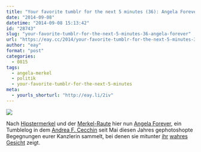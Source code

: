 ```yaml
---
title: "Your favorite tumblr for the next 5 minutes (36): Angela Forever"
date: "2014-09-08"
datetime: "2014-09-08 15:13:42"
id: "28743"
slug: "your-favorite-tumblr-for-the-next-5-minutes-36-angela-forever"
url: "https://eay.cc/2014/your-favorite-tumblr-for-the-next-5-minutes-36-angela-forever/"
author: "eay"
format: "post"
categories:
  - 0815
tags:
  - angela-merkel
  - politik
  - your-favorite-tumblr-for-the-next-5-minutes
meta:
  - yourls_shorturl: "http://eay.li/2iv"
---
```


![](https://eay.cc/uploads/2014/angelaforever.jpg)

Nach [Hipstermerkel](//eay.cc/2013/your-favorite-tumblr-for-the-next-5-minutes-21-hipstermerkel/) und der [Merkel-Raute](//eay.cc/2013/your-favorite-tumblr-for-the-next-5-minutes-18-merkel-raute/) hier nun [Angela Forever](http://angelamerkelforever.tumblr.com/), ein Tumblelog in dem [Andrea F. Cecchin](https://twitter.com/AndreaFCecchin) seit Mai diesen Jahres gephotoshopte Begegnungen eurer Kanzlerin sammelt, bei denen sie mitunter [ihr](http://angelamerkelforever.tumblr.com/post/90745127347/angela-merkel-with-terminator) [wahres](http://angelamerkelforever.tumblr.com/post/91156810512/angela-merkel-with-lord-voldemort) [Gesicht](http://angelamerkelforever.tumblr.com/post/90467985112/angela-merkel-with-saw) zeigt.
